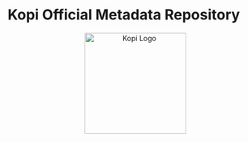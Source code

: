 # Kopi Official Metadata Repository

<div align="center">
  <img alt="Kopi Logo" src="https://kopi-vm.github.io/assets/logo_black.svg" width="200" height="200">
</div>
